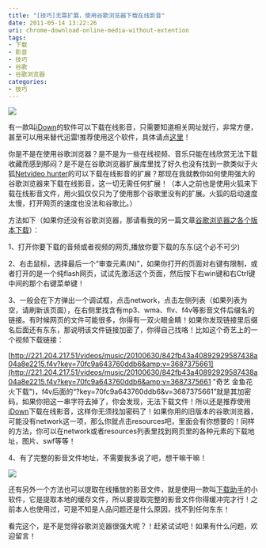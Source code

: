 ```yaml
---
title: "[技巧]无需扩展，使用谷歌浏览器下载在线影音"
date: 2011-05-14 13:22:26
uri: chrome-download-online-media-without-extention
tags: 
- 下载
- 影音
- 技巧
- 谷歌
- 谷歌浏览器
categories: 
- 技巧
---
```


![](https://yqmfyg.bn1.livefilestore.com/y2p96clemqR4LI-XpGDN8jwRMKIyoCmgUrEGoJ9ykDVonIqto6r3S6Nc8C3Q89cfYU72LosBpUxm3CvnTm7ipSlFxixqhcS7AkzFch9GGZH6Rc/chromevideo1.jpg?psid=1)

有一款叫[iDown](http://www.evecalm.com/2011/05/idown.html "万用下载器 iDown")的软件可以下载在线影音，只需要知道相关网址就行，非常方便，甚至可以用来替代迅雷!推荐使用这个软件，具体请点[这里](http://www.evecalm.com/2011/05/idown.html "万用下载器 iDown")！

你是不是在使用谷歌浏览器？是不是为一些在线视频、音乐只能在线欣赏无法下载收藏而感到郁闷？是不是在谷歌浏览器扩展库里找了好久也没有找到一款类似于火狐[Netvideo hunter](http://mozilla.com.cn/selections/addon/20/ "火狐Netvideo hunter")的可以下载在线影音的扩展？那现在我就教你如何使用强大的谷歌浏览器来下载在线影音，这一切无需任何扩展！（本人之前也是使用火狐来下载在线影音文件，用火狐仅仅只为了使用那个谷歌里没有的扩展。火狐的启动速度太慢，打开网页的速度也没法和谷歌比。）

方法如下（如果你还没有谷歌浏览器，那请看我的另一篇文章[谷歌浏览器之各个版本下载](http://www.evecalm.com/2011/05/chrome-download.html "谷歌浏览器下载")）：

1、打开你要下载的音频或者视频的网页,播放你要下载的东东(这个必不可少)

2、右击鼠标，选择最后一个“审查元素(N)”，如果你打开的页面对右键有限制，或者打开的是一个纯flash网页，试试先激活这个页面，然后按下右win键和右Ctrl键中间的那个右键菜单键！

3、一般会在下方弹出一个调试框，点击network，点击左侧列表（如果列表为空，请刷新该页面），在右侧里找含有mp3、wma、flv、f4v等影音文件后缀名的链接。有时候网页的文件可能很多，你得有一双火眼金睛！如果你发现链接里后缀名后面还有东东，那说明该文件链接加密了，你得自己找咯！比如这个奇艺上的一个视频下载链接：

[http://221.204.217.51/videos/music/20100630/842fb43a40892929587438a04a8e2215.f4v?key=70fc9a643760ddb6&amp;v=3687375661](http://221.204.217.51/videos/music/20100630/842fb43a40892929587438a04a8e2215.f4v?key=70fc9a643760ddb6&amp;v=3687375661 "奇艺 金鱼花火下载")，f4v后面的“?key=70fc9a643760ddb6&amp;v=3687375661”就是其加密码，如果你把这一串字符去掉了，你会发现，无法下载文件！所以还是推荐使用[iDown](http://www.evecalm.com/2011/05/idown.html "万用下载器")下载在线影音，这样你无须找加密码了！如果你用的旧版本的谷歌浏览器，可能没有network这一项，那么你就点击resources吧，里面会有你想要的！同样的方法，你可以在network或者resources列表里找到网页里的各种元素的下载地址，图片、swf等等！

4、有了完整的影音文件地址，不需要我多说了吧，想干嘛干嘛！

![](https://yqmfyg.bn1.livefilestore.com/y2ppCf_KPsSVv7WfLakFV3vTO5P3qZwSbwRAaUSCfHGaiQmcFXV2aU2fvNsyLOBC_U91xcPirsgr5Hmhd37f-i_bE3NshgR97FDlYk23ZS9EFE/chromevideo.jpg?psid=1)

还有另外一个方法也可以提取在线播放的影音文件，就是使用一款叫[下载助手](http://blog.163.com/skyshore@126/blog/static/13395513620091112102016102/ "下载助手")的小软件，它是提取本地的缓存文件，所以要提取完整的影音文件你得缓冲完才行！之前本人也使用过，可是不知是人品问题还是什么原因，找不到任何东东！

看完这个，是不是觉得谷歌浏览器很强大呢？！赶紧试试吧！如果有什么问题，欢迎留言！
